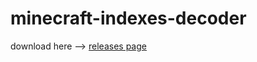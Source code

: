 # minecraft-indexes-decoder
download here --> [releases page](https://github.com/aqua47/minecraft-indexes-decoder/releases)

